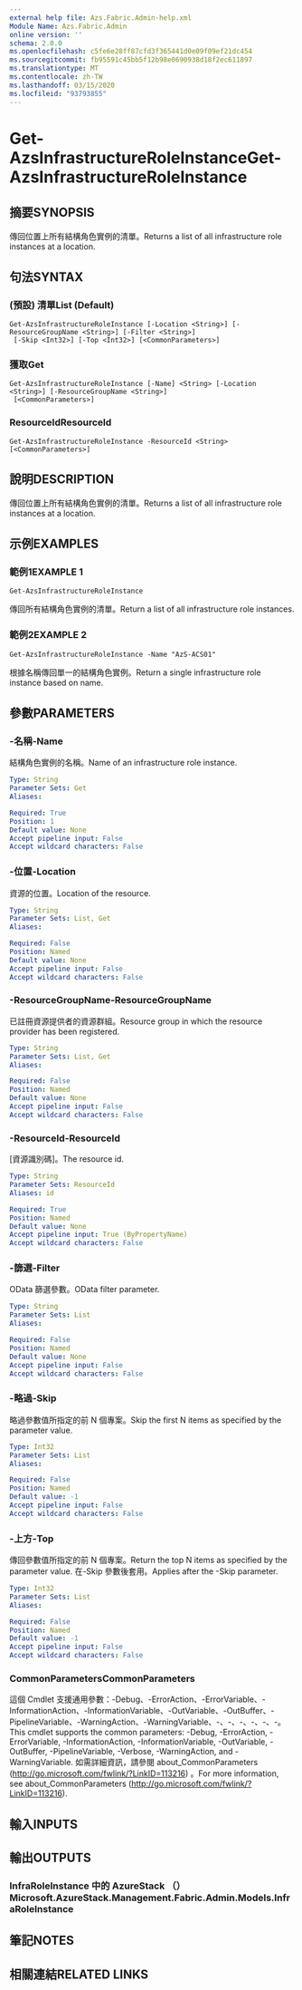 ```yaml
---
external help file: Azs.Fabric.Admin-help.xml
Module Name: Azs.Fabric.Admin
online version: ''
schema: 2.0.0
ms.openlocfilehash: c5fe6e28ff87cfd3f365441d0e09f09ef21dc454
ms.sourcegitcommit: fb95591c45bb5f12b98e0690938d18f2ec611897
ms.translationtype: MT
ms.contentlocale: zh-TW
ms.lasthandoff: 03/15/2020
ms.locfileid: "93793855"
---
```

# <span data-ttu-id="2dd59-101">Get-AzsInfrastructureRoleInstance</span><span class="sxs-lookup"><span data-stu-id="2dd59-101">Get-AzsInfrastructureRoleInstance</span></span>

## <span data-ttu-id="2dd59-102">摘要</span><span class="sxs-lookup"><span data-stu-id="2dd59-102">SYNOPSIS</span></span>
<span data-ttu-id="2dd59-103">傳回位置上所有結構角色實例的清單。</span><span class="sxs-lookup"><span data-stu-id="2dd59-103">Returns a list of all infrastructure role instances at a location.</span></span>

## <span data-ttu-id="2dd59-104">句法</span><span class="sxs-lookup"><span data-stu-id="2dd59-104">SYNTAX</span></span>

### <span data-ttu-id="2dd59-105"> (預設) 清單</span><span class="sxs-lookup"><span data-stu-id="2dd59-105">List (Default)</span></span>
```
Get-AzsInfrastructureRoleInstance [-Location <String>] [-ResourceGroupName <String>] [-Filter <String>]
 [-Skip <Int32>] [-Top <Int32>] [<CommonParameters>]
```

### <span data-ttu-id="2dd59-106">獲取</span><span class="sxs-lookup"><span data-stu-id="2dd59-106">Get</span></span>
```
Get-AzsInfrastructureRoleInstance [-Name] <String> [-Location <String>] [-ResourceGroupName <String>]
 [<CommonParameters>]
```

### <span data-ttu-id="2dd59-107">ResourceId</span><span class="sxs-lookup"><span data-stu-id="2dd59-107">ResourceId</span></span>
```
Get-AzsInfrastructureRoleInstance -ResourceId <String> [<CommonParameters>]
```

## <span data-ttu-id="2dd59-108">說明</span><span class="sxs-lookup"><span data-stu-id="2dd59-108">DESCRIPTION</span></span>
<span data-ttu-id="2dd59-109">傳回位置上所有結構角色實例的清單。</span><span class="sxs-lookup"><span data-stu-id="2dd59-109">Returns a list of all infrastructure role instances at a location.</span></span>

## <span data-ttu-id="2dd59-110">示例</span><span class="sxs-lookup"><span data-stu-id="2dd59-110">EXAMPLES</span></span>

### <span data-ttu-id="2dd59-111">範例1</span><span class="sxs-lookup"><span data-stu-id="2dd59-111">EXAMPLE 1</span></span>
```
Get-AzsInfrastructureRoleInstance
```

<span data-ttu-id="2dd59-112">傳回所有結構角色實例的清單。</span><span class="sxs-lookup"><span data-stu-id="2dd59-112">Return a list of all infrastructure role instances.</span></span>

### <span data-ttu-id="2dd59-113">範例2</span><span class="sxs-lookup"><span data-stu-id="2dd59-113">EXAMPLE 2</span></span>
```
Get-AzsInfrastructureRoleInstance -Name "AzS-ACS01"
```

<span data-ttu-id="2dd59-114">根據名稱傳回單一的結構角色實例。</span><span class="sxs-lookup"><span data-stu-id="2dd59-114">Return a single infrastructure role instance based on name.</span></span>

## <span data-ttu-id="2dd59-115">參數</span><span class="sxs-lookup"><span data-stu-id="2dd59-115">PARAMETERS</span></span>

### <span data-ttu-id="2dd59-116">-名稱</span><span class="sxs-lookup"><span data-stu-id="2dd59-116">-Name</span></span>
<span data-ttu-id="2dd59-117">結構角色實例的名稱。</span><span class="sxs-lookup"><span data-stu-id="2dd59-117">Name of an infrastructure role instance.</span></span>

```yaml
Type: String
Parameter Sets: Get
Aliases:

Required: True
Position: 1
Default value: None
Accept pipeline input: False
Accept wildcard characters: False
```

### <span data-ttu-id="2dd59-118">-位置</span><span class="sxs-lookup"><span data-stu-id="2dd59-118">-Location</span></span>
<span data-ttu-id="2dd59-119">資源的位置。</span><span class="sxs-lookup"><span data-stu-id="2dd59-119">Location of the resource.</span></span>

```yaml
Type: String
Parameter Sets: List, Get
Aliases:

Required: False
Position: Named
Default value: None
Accept pipeline input: False
Accept wildcard characters: False
```

### <span data-ttu-id="2dd59-120">-ResourceGroupName</span><span class="sxs-lookup"><span data-stu-id="2dd59-120">-ResourceGroupName</span></span>
<span data-ttu-id="2dd59-121">已註冊資源提供者的資源群組。</span><span class="sxs-lookup"><span data-stu-id="2dd59-121">Resource group in which the resource provider has been registered.</span></span>

```yaml
Type: String
Parameter Sets: List, Get
Aliases:

Required: False
Position: Named
Default value: None
Accept pipeline input: False
Accept wildcard characters: False
```

### <span data-ttu-id="2dd59-122">-ResourceId</span><span class="sxs-lookup"><span data-stu-id="2dd59-122">-ResourceId</span></span>
<span data-ttu-id="2dd59-123">[資源識別碼]。</span><span class="sxs-lookup"><span data-stu-id="2dd59-123">The resource id.</span></span>

```yaml
Type: String
Parameter Sets: ResourceId
Aliases: id

Required: True
Position: Named
Default value: None
Accept pipeline input: True (ByPropertyName)
Accept wildcard characters: False
```

### <span data-ttu-id="2dd59-124">-篩選</span><span class="sxs-lookup"><span data-stu-id="2dd59-124">-Filter</span></span>
<span data-ttu-id="2dd59-125">OData 篩選參數。</span><span class="sxs-lookup"><span data-stu-id="2dd59-125">OData filter parameter.</span></span>

```yaml
Type: String
Parameter Sets: List
Aliases:

Required: False
Position: Named
Default value: None
Accept pipeline input: False
Accept wildcard characters: False
```

### <span data-ttu-id="2dd59-126">-略過</span><span class="sxs-lookup"><span data-stu-id="2dd59-126">-Skip</span></span>
<span data-ttu-id="2dd59-127">略過參數值所指定的前 N 個專案。</span><span class="sxs-lookup"><span data-stu-id="2dd59-127">Skip the first N items as specified by the parameter value.</span></span>

```yaml
Type: Int32
Parameter Sets: List
Aliases:

Required: False
Position: Named
Default value: -1
Accept pipeline input: False
Accept wildcard characters: False
```

### <span data-ttu-id="2dd59-128">-上方</span><span class="sxs-lookup"><span data-stu-id="2dd59-128">-Top</span></span>
<span data-ttu-id="2dd59-129">傳回參數值所指定的前 N 個專案。</span><span class="sxs-lookup"><span data-stu-id="2dd59-129">Return the top N items as specified by the parameter value.</span></span>
<span data-ttu-id="2dd59-130">在-Skip 參數後套用。</span><span class="sxs-lookup"><span data-stu-id="2dd59-130">Applies after the -Skip parameter.</span></span>

```yaml
Type: Int32
Parameter Sets: List
Aliases:

Required: False
Position: Named
Default value: -1
Accept pipeline input: False
Accept wildcard characters: False
```

### <span data-ttu-id="2dd59-131">CommonParameters</span><span class="sxs-lookup"><span data-stu-id="2dd59-131">CommonParameters</span></span>
<span data-ttu-id="2dd59-132">這個 Cmdlet 支援通用參數：-Debug、-ErrorAction、-ErrorVariable、-InformationAction、-InformationVariable、-OutVariable、-OutBuffer、-PipelineVariable、-WarningAction、-WarningVariable、-、-、-、-、-、-。</span><span class="sxs-lookup"><span data-stu-id="2dd59-132">This cmdlet supports the common parameters: -Debug, -ErrorAction, -ErrorVariable, -InformationAction, -InformationVariable, -OutVariable, -OutBuffer, -PipelineVariable, -Verbose, -WarningAction, and -WarningVariable.</span></span> <span data-ttu-id="2dd59-133">如需詳細資訊，請參閱 about_CommonParameters (http://go.microsoft.com/fwlink/?LinkID=113216) 。</span><span class="sxs-lookup"><span data-stu-id="2dd59-133">For more information, see about_CommonParameters (http://go.microsoft.com/fwlink/?LinkID=113216).</span></span>

## <span data-ttu-id="2dd59-134">輸入</span><span class="sxs-lookup"><span data-stu-id="2dd59-134">INPUTS</span></span>

## <span data-ttu-id="2dd59-135">輸出</span><span class="sxs-lookup"><span data-stu-id="2dd59-135">OUTPUTS</span></span>

### <span data-ttu-id="2dd59-136">InfraRoleInstance 中的 AzureStack （）</span><span class="sxs-lookup"><span data-stu-id="2dd59-136">Microsoft.AzureStack.Management.Fabric.Admin.Models.InfraRoleInstance</span></span>

## <span data-ttu-id="2dd59-137">筆記</span><span class="sxs-lookup"><span data-stu-id="2dd59-137">NOTES</span></span>

## <span data-ttu-id="2dd59-138">相關連結</span><span class="sxs-lookup"><span data-stu-id="2dd59-138">RELATED LINKS</span></span>

